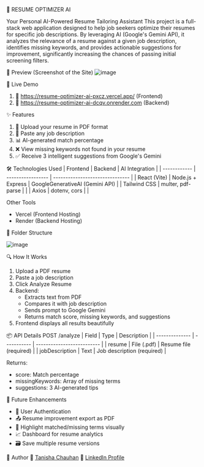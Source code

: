 📄 RESUME OPTIMIZER AI 

Your Personal AI-Powered Resume Tailoring Assistant
This project is a full-stack web application designed to help job seekers optimize their resumes for specific job descriptions. By leveraging AI (Google's Gemini API), it analyzes the relevance of a resume against a given job description, identifies missing keywords, and provides actionable suggestions for improvement, significantly increasing the chances of passing initial screening filters.

📸 Preview
(Screenshot of the Site)
![image](https://github.com/user-attachments/assets/ce1df345-3a96-47ea-ab86-d9a77621e53b)

🚀 Live Demo
1. 🔗 https://resume-optimizer-ai-pxcz.vercel.app/ (Frontend)
2. 🔗 https://resume-optimizer-ai-dcqv.onrender.com (Backend)

✨ Features  
1. 📄 Upload your resume in PDF format  
2. 🧾 Paste any job description  
3. 📊 AI-generated match percentage  
4. ❌ View missing keywords not found in your resume  
5. ✅ Receive 3 intelligent suggestions from Google's Gemini

🛠️ Technologies Used
| Frontend     | Backend           | AI Integration                  |
| ------------ | ----------------- | ------------------------------- |
| React (Vite) | Node.js + Express | GoogleGenerativeAI (Gemini API) |
| Tailwind CSS | multer, pdf-parse |                                 |
| Axios        | dotenv, cors      |                                 |

Other Tools  
- Vercel (Frontend Hosting)  
- Render (Backend Hosting)

📁 Folder Structure

![image](https://github.com/user-attachments/assets/dc216016-e1ca-4490-88cf-f36f4bd1cbc9)

🔍 How It Works
1. Upload a PDF resume
2. Paste a job description
3. Click Analyze Resume
4. Backend:
   * Extracts text from PDF
   * Compares it with job description
   * Sends prompt to Google Gemini
   * Returns match score, missing keywords, and suggestions
5. Frontend displays all results beautifully

📦 API Details
POST /analyze
| Field          | Type        | Description                |
| -------------- | ----------- | -------------------------- |
| resume         | File (.pdf) | Resume file (required)     |
| jobDescription | Text        | Job description (required) |

Returns:
* score: Match percentage
* missingKeywords: Array of missing terms
* suggestions: 3 AI-generated tips

🔮 Future Enhancements
* 🌟 User Authentication
* 📤 Resume improvement export as PDF
* 🎯 Highlight matched/missing terms visually
* 📈 Dashboard for resume analytics
* 🗃️ Save multiple resume versions

👤 Author
💼 [Tanisha Chauhan](https://github.com/tanisha222)
🔗 [LinkedIn Profile](https://www.linkedin.com/in/tanisha-chauhan-9227671b0/)

